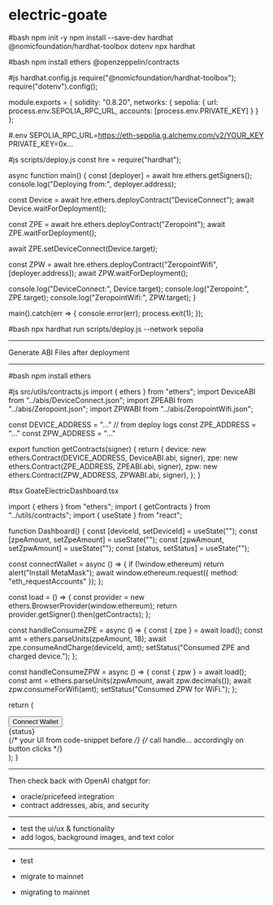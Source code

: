 # electric-goate


#bash
npm init -y
npm install --save-dev hardhat @nomicfoundation/hardhat-toolbox dotenv
npx hardhat


#bash
npm install ethers @openzeppelin/contracts


#js hardhat.config.js
require("@nomicfoundation/hardhat-toolbox");
require("dotenv").config();

module.exports = {
  solidity: "0.8.20",
  networks: {
    sepolia: {
      url: process.env.SEPOLIA_RPC_URL,
      accounts: [process.env.PRIVATE_KEY]
    }
  }
};


#.env
SEPOLIA_RPC_URL=https://eth-sepolia.g.alchemy.com/v2/YOUR_KEY
PRIVATE_KEY=0x...


#js scripts/deploy.js
const hre = require("hardhat");

async function main() {
  const [deployer] = await hre.ethers.getSigners();
  console.log("Deploying from:", deployer.address);

  const Device = await hre.ethers.deployContract("DeviceConnect");
  await Device.waitForDeployment();

  const ZPE = await hre.ethers.deployContract("Zeropoint");
  await ZPE.waitForDeployment();

  await ZPE.setDeviceConnect(Device.target);

  const ZPW = await hre.ethers.deployContract("ZeropointWifi", [deployer.address]);
  await ZPW.waitForDeployment();

  console.log("DeviceConnect:", Device.target);
  console.log("Zeropoint:", ZPE.target);
  console.log("ZeropointWifi:", ZPW.target);
}

main().catch(err => { console.error(err); process.exit(1); });


#bash
npx hardhat run scripts/deploy.js --network sepolia
__________________________________________________________________________________________________________________________

Generate ABI Files after deployment
___________________________________________________________________________________________________________________________

#bash
npm install ethers

#js src/utils/contracts.js
import { ethers } from "ethers";
import DeviceABI from "../abis/DeviceConnect.json";
import ZPEABI from "../abis/Zeropoint.json";
import ZPWABI from "../abis/ZeropointWifi.json";

const DEVICE_ADDRESS = "..."  // from deploy logs
const ZPE_ADDRESS = "..."
const ZPW_ADDRESS = "..."

export function getContracts(signer) {
  return {
    device: new ethers.Contract(DEVICE_ADDRESS, DeviceABI.abi, signer),
    zpe: new ethers.Contract(ZPE_ADDRESS, ZPEABI.abi, signer),
    zpw: new ethers.Contract(ZPW_ADDRESS, ZPWABI.abi, signer),
  };
}


#tsx GoateElectricDashboard.tsx

import { ethers } from "ethers";
import { getContracts } from "../utils/contracts";
import { useState } from "react";

function Dashboard() {
  const [deviceId, setDeviceId] = useState("");
  const [zpeAmount, setZpeAmount] = useState("");
  const [zpwAmount, setZpwAmount] = useState("");
  const [status, setStatus] = useState("");

  const connectWallet = async () => {
    if (!window.ethereum) return alert("Install MetaMask");
    await window.ethereum.request({ method: "eth_requestAccounts" });
  };

  const load = () => {
    const provider = new ethers.BrowserProvider(window.ethereum);
    return provider.getSigner().then(getContracts);
  };

  const handleConsumeZPE = async () => {
    const { zpe } = await load();
    const amt = ethers.parseUnits(zpeAmount, 18);
    await zpe.consumeAndCharge(deviceId, amt);
    setStatus("Consumed ZPE and charged device.");
  };

  const handleConsumeZPW = async () => {
    const { zpw } = await load();
    const amt = ethers.parseUnits(zpwAmount, await zpw.decimals());
    await zpw.consumeForWifi(amt);
    setStatus("Consumed ZPW for WiFi.");
  };

  return (
    <div>
      <button onClick={connectWallet}>Connect Wallet</button>
      <div>{status}</div>
      {/* your UI from code-snippet before */}
      {/* call handle... accordingly on button clicks */}
    </div>
  );
}

________________________________________________________________________________________________________________________

Then check back with OpenAI chatgpt for:

- oracle/pricefeed integration
- contract addresses, abis, and security

______________________________________________________________________________________

- test the ui/ux & functionality
- add logos, background images, and text color
________________________________________________________________
- test
- migrate to mainnet

- migrating to mainnet

